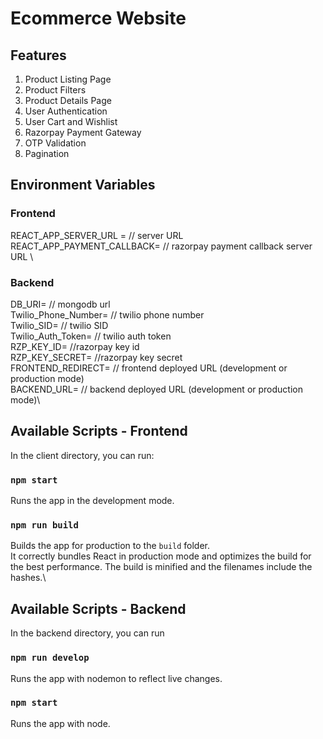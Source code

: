 # Ecommerce Website

## Features
1. Product Listing Page
2. Product Filters
3. Product Details Page
4. User Authentication
5. User Cart and Wishlist
6. Razorpay Payment Gateway 
7. OTP Validation
8. Pagination


## Environment Variables

### Frontend
REACT_APP_SERVER_URL =  // server URL \
REACT_APP_PAYMENT_CALLBACK= // razorpay payment callback server URL \


### Backend
DB_URI= // mongodb url \
Twilio_Phone_Number= // twilio phone number\
Twilio_SID= // twilio SID\
Twilio_Auth_Token=  // twilio auth token\
RZP_KEY_ID= //razorpay key id\
RZP_KEY_SECRET= //razorpay key secret\
FRONTEND_REDIRECT= // frontend deployed URL (development or production mode)\
BACKEND_URL= // backend deployed URL (development or production mode)\


## Available Scripts - Frontend

In the client directory, you can run:

### `npm start`
Runs the app in the development mode.

### `npm run build`
Builds the app for production to the `build` folder.\
It correctly bundles React in production mode and optimizes the build for the best performance. The build is minified and the filenames include the hashes.\

## Available Scripts - Backend

In the backend directory, you can run

### `npm run develop`
Runs the app with nodemon to reflect live changes.

### `npm start`
Runs the app with node.
